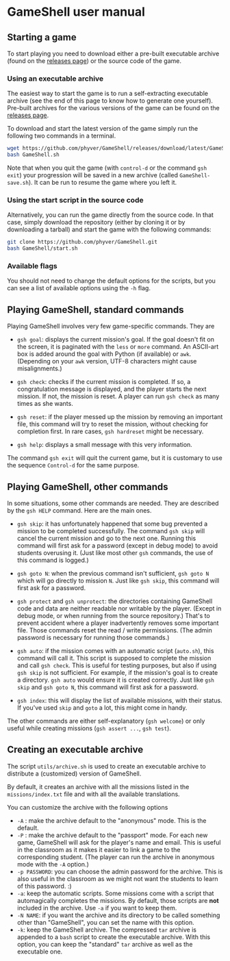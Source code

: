 GameShell user manual
=====================


Starting a game
---------------

To start playing you need to download either a pre-built executable archive
(found on the [releases page](https://github.com/phyver/GameShell/releases))
or the source code of the game.

### Using an executable archive

The easiest way to start the game is to run a self-extracting executable
archive (see the end of this page to know how to generate one yourself).
Pre-built archives for the various versions of the game can be found on the
[releases page](https://github.com/phyver/GameShell/releases).

To download and start the latest version of the game simply run the following
two commands in a terminal.
```sh
wget https://github.com/phyver/GameShell/releases/download/latest/GameShell.sh
bash GameShell.sh
```

Note that when you quit the game (with `control-d` or the command `gsh exit`)
your progression will be saved in a new archive (called `GameShell-save.sh`).
It can be run to resume the game where you left it.

### Using the start script in the source code

Alternatively, you can run the game directly from the source code. In that
case, simply download the repository (either by cloning it or by downloading
a tarball) and start the game with the following commands:
```sh
git clone https://github.com/phyver/GameShell.git
bash GameShell/start.sh
```

### Available flags

You should not need to change the default options for the scripts, but you
can see a list of available options using the `-h` flag.


Playing GameShell, standard commands
------------------------------------

Playing GameShell involves very few game-specific commands. They are

* `gsh goal`: displays the current mission's goal. If the goal doesn't fit on
  the screen, it is paginated with the `less` or `more` command.
  An ASCII-art box is added around the goal with Python (if available) or
  `awk`. (Depending on your `awk` version, UTF-8 characters might cause
  misalignments.)

* `gsh check`: checks if the current mission is completed. If so, a
  congratulation message is displayed, and the player starts the next mission.
  If not, the mission is reset.
  A player can run `gsh check` as many times as she wants.

* `gsh reset`: if the player messed up the mission by removing an important
  file, this command will try to reset the mission, without checking for
  completion first.
  In rare cases, `gsh hardreset` might be necessary.

* `gsh help`: displays a small message with this very information.


The command `gsh exit` will quit the current game, but it is customary to use
the sequence `Control-d` for the same purpose.



Playing GameShell, other commands
---------------------------------

In some situations, some other commands are needed. They are described by the
`gsh HELP` command. Here are the main ones.

* `gsh skip`: it has unfortunately happened that some bug prevented a mission
  to be completed successfully. The command `gsh skip` will cancel the
  current mission and go to the next one. Running this command will first ask
  for a password (except in debug mode) to avoid students overusing it. (Just
  like most other `gsh` commands, the use of this command is logged.)

* `gsh goto N`: when the previous command isn't sufficient, `gsh goto N`
  which will go directly to mission `N`. Just like `gsh skip`, this command
  will first ask for a password.

* `gsh protect` and `gsh unprotect`: the directories containing GameShell code
  and data are neither readable nor writable by the player. (Except in debug
  mode, or when running from the source repository.) That's to prevent
  accident where a player inadvertently removes some important file. Those
  commands reset the read / write permissions. (The admin password is
  necessary for running those commands.)

* `gsh auto`: if the mission comes with an automatic script (`auto.sh`), this
  command will call it. This script is supposed to complete the mission and
  call `gsh check`.
  This is useful for testing purposes, but also if using `gsh skip` is not
  sufficient. For example, if the mission's goal is to create a directory.
  `gsh auto` would ensure it is created correctly.
  Just like `gsh skip` and `gsh goto N`, this command will first ask for a
  password.

* `gsh index`: this will display the list of available missions, with their
  status. If you've used `skip` and `goto` a lot, this might come in handy.

The other commands are either self-explanatory (`gsh welcome`) or only useful
while creating missions (`gsh assert ...`, `gsh test`).



Creating an executable archive
------------------------------

The script `utils/archive.sh` is used to create an executable archive to
distribute a (customized) version of GameShell.

By default, it creates an archive with all the missions listed in the
`missions/index.txt` file and with all the available translations.

You can customize the archive with the following options

* `-A` : make the archive default to the "anonymous" mode. This is the
  default.
* `-P` : make the archive default to the "passport" mode. For each new game,
  GameShell will ask for the player's name and email. This is useful in the
  classroom as it makes it easier to link a game to the corresponding student.
  (The player can run the archive in anonymous mode with the `-A` option.)
* `-p PASSWORD`: you can choose the admin password for the archive. This is
  also useful in the classroom as we might not want the students to learn of
  this password. :)
* `-a`: keep the automatic scripts. Some missions come with a script that
  automagically completes the missions. By default, those scripts are **not**
  included in the archive. Use `-a` if you want to keep them.
* `-N NAME`: if you want the archive and its directory to be called something
  other than "GameShell", you can set the name with this option.
* `-k`: keep the GameShell archive. The compressed `tar` archive is appended
  to a `bash` script to create the executable archive. With this option, you
  can keep the "standard" `tar` archive as well as the executable one.
